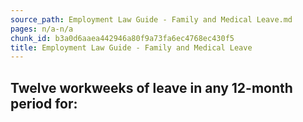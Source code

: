 ```yaml
---
source_path: Employment Law Guide - Family and Medical Leave.md
pages: n/a-n/a
chunk_id: b3a0d6aaea442946a80f9a73fa6ec4768ec430f5
title: Employment Law Guide - Family and Medical Leave
---
```

## Twelve workweeks of leave in any 12-month period for:
